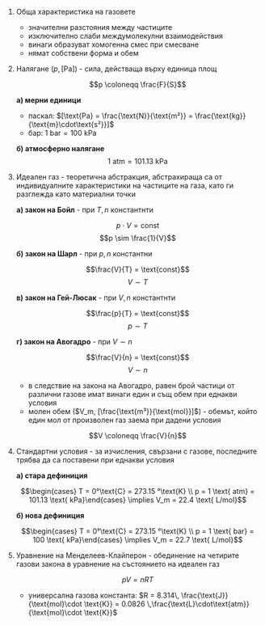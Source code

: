 1. Обща характеристика на газовете
	- значителни разстояния между частиците
	- изключително слаби междумолекулни взаимодействия
	- винаги образуват хомогенна смес при смесване
	- нямат собствени форма и обем

2. Налягане ($p, [\text{Pa}]$) - сила, действаща върху единица площ
	
	$$p \coloneqq \frac{F}{S}$$
	
	**а) мерни единици**
	- паскал: $[\text{Pa} = \frac{\text{N}}{\text{m²}} = \frac{\text{kg}}{\text{m}\cdot\text{s²}}]$
	- бар: $1\text{ bar} = 100 \text{ kPa}$
	
	**б) атмосферно налягане**
	$$1 \text{ atm} = 101.13 \text{ kPa}$$

3. Идеален газ - теоретична абстракция, абстрахираща са от индивидуалните характеристики на частиците на газа, като ги разглежда като материални точки
	
	**а) закон на Бойл** - при $T, n$ константнти
	
	$$p\cdot V = \text{const}$$
	$$p \sim \frac{1}{V}$$
	
	**б) закон на Шарл** - при $p, n$ константни
	
	$$\frac{V}{T} = \text{const}$$
	$$V \sim T$$
	
	**в) закон на Гей-Люсак** - при $V, n$ константнти 
	
	$$\frac{p}{T} = \text{const}$$
	$$p \sim T$$
	
	**г) закон на Авогадро** - при $V \sim n$
	
	$$\frac{V}{n} = \text{const}$$
	$$V \sim n$$
	
	- в следствие на закона на Авогадро, равен брой частици от различни газове имат винаги един и същ обем при еднакви условия
	- молен обем ($V_m, [\frac{\text{m³}}{\text{mol}}]$) - обемът, който един мол от произволен газ заема при дадени условия
	
	$$V \coloneqq \frac{V}{n}$$

5. Стандартни условия - за изчисления, свързани с газове, последните трябва да са поставени при еднакви условия
	
	**а) стара дефиниция**
	
	$$\begin{cases} T = 0°\text{C} = 273.15 °\text{K} \\ p = 1 \text{ atm} = 101.13 \text{ kPa}\end{cases} \implies V_m = 22.4 \text{ L/mol}$$
	
	**б) нова дефиниция**
	
	$$\begin{cases} T = 0°\text{C} = 273.15 °\text{K} \\ p = 1 \text{ bar} = 100 \text{ kPa}\end{cases} \implies V_m = 22.7 \text{ L/mol}$$

5. Уравнение на Менделеев-Клайперон - обединение на четирите газови закона в уравнение на състоянието на идеален газ
	
	$$pV = nRT$$
	- универсална газова константа: $R = 8.314\, \frac{\text{J}}{\text{mol}\cdot \text{K}} = 0.0826 \,\frac{\text{L}\cdot\text{atm}}{\text{mol}\cdot \text{K}}$

